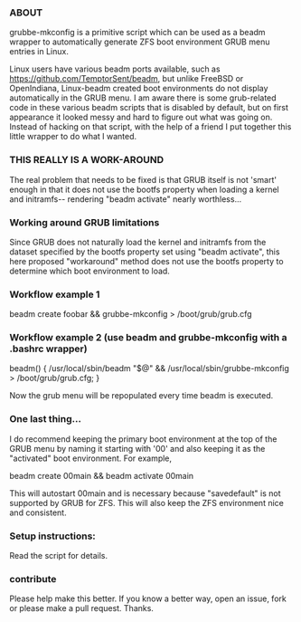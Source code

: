 ### ABOUT
grubbe-mkconfig is a primitive script which can be used as a beadm wrapper to automatically generate ZFS boot environment GRUB menu entries in Linux.

Linux users have various beadm ports available, such as https://github.com/TemptorSent/beadm, but unlike FreeBSD or OpenIndiana, Linux-beadm created boot environments do not display automatically in the GRUB menu. I am aware there is some grub-related code in these various beadm scripts that is disabled by default, but on first appearance it looked messy and hard to figure out what was going on. Instead of hacking on that script, with the help of a friend I put together this little wrapper to do what I wanted.

### THIS REALLY IS A WORK-AROUND
The real problem that needs to be fixed is that GRUB itself is not 'smart' enough in that it does not use the bootfs property when loading a kernel and initramfs-- rendering "beadm activate" nearly worthless...

### Working around GRUB limitations
Since GRUB does not naturally load the kernel and initramfs from the dataset specified by the bootfs property set using "beadm activate", this here proposed "workaround" method does not use the bootfs property to determine which boot environment to load.

### Workflow example 1
beadm create foobar && grubbe-mkconfig > /boot/grub/grub.cfg

### Workflow example 2 (use beadm and grubbe-mkconfig with a .bashrc wrapper)
beadm() { /usr/local/sbin/beadm "$@" && /usr/local/sbin/grubbe-mkconfig > /boot/grub/grub.cfg; }

Now the grub menu will be repopulated every time beadm is executed.

### One last thing...
I do recommend keeping the primary boot environment at the top of the GRUB menu by naming it starting with '00' and also keeping it as the "activated" boot environment. For example,

beadm create 00main && beadm activate 00main

This will autostart 00main and is necessary because "savedefault" is not supported by GRUB for ZFS. This will also keep the ZFS environment nice and consistent.

### Setup instructions:
Read the script for details.

### contribute
Please help make this better. If you know a better way, open an issue, fork or please make a pull request. Thanks.
 
